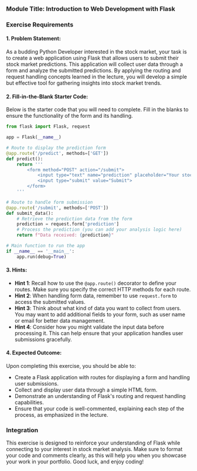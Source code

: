 ### Module Title: Introduction to Web Development with Flask

### Exercise Requirements

#### 1. Problem Statement:
As a budding Python Developer interested in the stock market, your task is to create a web application using Flask that allows users to submit their stock market predictions. This application will collect user data through a form and analyze the submitted predictions. By applying the routing and request handling concepts learned in the lecture, you will develop a simple but effective tool for gathering insights into stock market trends.

#### 2. Fill-in-the-Blank Starter Code:
Below is the starter code that you will need to complete. Fill in the blanks to ensure the functionality of the form and its handling.

```python
from flask import Flask, request

app = Flask(__name__)

# Route to display the prediction form
@app.route('/predict', methods=['GET'])
def predict():
    return '''
        <form method="POST" action="/submit">
            <input type="text" name="prediction" placeholder="Your stock market prediction">
            <input type="submit" value="Submit">
        </form>
    '''

# Route to handle form submission
@app.route('/submit', methods=['POST'])
def submit_data():
    # Retrieve the prediction data from the form
    prediction = request.form['prediction']
    # Process the prediction (you can add your analysis logic here)
    return f"Data received: {prediction}"

# Main function to run the app
if __name__ == '__main__':
    app.run(debug=True)
```

#### 3. Hints:
- **Hint 1**: Recall how to use the `@app.route()` decorator to define your routes. Make sure you specify the correct HTTP methods for each route.
- **Hint 2**: When handling form data, remember to use `request.form` to access the submitted values.
- **Hint 3**: Think about what kind of data you want to collect from users. You may want to add additional fields to your form, such as user name or email for better data management.
- **Hint 4**: Consider how you might validate the input data before processing it. This can help ensure that your application handles user submissions gracefully.

#### 4. Expected Outcome:
Upon completing this exercise, you should be able to:
- Create a Flask application with routes for displaying a form and handling user submissions.
- Collect and display user data through a simple HTML form.
- Demonstrate an understanding of Flask's routing and request handling capabilities.
- Ensure that your code is well-commented, explaining each step of the process, as emphasized in the lecture.

### Integration
This exercise is designed to reinforce your understanding of Flask while connecting to your interest in stock market analysis. Make sure to format your code and comments clearly, as this will help you when you showcase your work in your portfolio. Good luck, and enjoy coding!